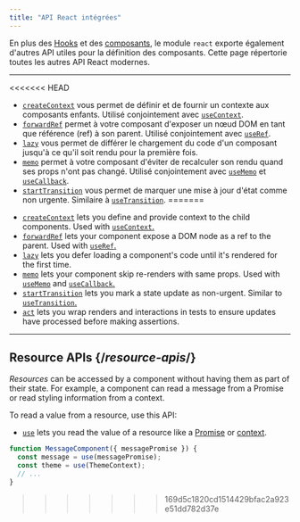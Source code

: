 ```yaml
---
title: "API React intégrées"
---
```


<Intro>

En plus des [Hooks](/reference/react) et des [composants](/reference/react/components), le module `react` exporte également d'autres API utiles pour la définition des composants. Cette page répertorie toutes les autres API React modernes.


</Intro>

---

<<<<<<< HEAD
- [`createContext`](/reference/react/createContext) vous permet de définir et de fournir un contexte aux composants enfants. Utilisé conjointement avec [`useContext`](/reference/react/useContext).
- [`forwardRef`](/reference/react/forwardRef) permet à votre composant d'exposer un nœud DOM en tant que référence (ref) à son parent. Utilisé conjointement avec [`useRef`](/reference/react/useRef).
- [`lazy`](/reference/react/lazy) vous permet de différer le chargement du code d'un composant jusqu'à ce qu'il soit rendu pour la première fois.
- [`memo`](/reference/react/memo) permet à votre composant d'éviter de recalculer son rendu quand ses props n'ont pas changé. Utilisé conjointement avec [`useMemo`](/reference/react/useMemo) et [`useCallback`](/reference/react/useCallback).
- [`startTransition`](/reference/react/startTransition) vous permet de marquer une mise à jour d'état comme non urgente. Similaire à [`useTransition`](/reference/react/useTransition).
=======
* [`createContext`](/reference/react/createContext) lets you define and provide context to the child components. Used with [`useContext`.](/reference/react/useContext)
* [`forwardRef`](/reference/react/forwardRef) lets your component expose a DOM node as a ref to the parent. Used with [`useRef`.](/reference/react/useRef)
* [`lazy`](/reference/react/lazy) lets you defer loading a component's code until it's rendered for the first time.
* [`memo`](/reference/react/memo) lets your component skip re-renders with same props. Used with [`useMemo`](/reference/react/useMemo) and [`useCallback`.](/reference/react/useCallback)
* [`startTransition`](/reference/react/startTransition) lets you mark a state update as non-urgent. Similar to [`useTransition`.](/reference/react/useTransition)
* [`act`](/reference/react/act) lets you wrap renders and interactions in tests to ensure updates have processed before making assertions.

---

## Resource APIs {/*resource-apis*/}

*Resources* can be accessed by a component without having them as part of their state. For example, a component can read a message from a Promise or read styling information from a context.

To read a value from a resource, use this API:

* [`use`](/reference/react/use) lets you read the value of a resource like a [Promise](https://developer.mozilla.org/en-US/docs/Web/JavaScript/Reference/Global_Objects/Promise) or [context](/learn/passing-data-deeply-with-context).
```js
function MessageComponent({ messagePromise }) {
  const message = use(messagePromise);
  const theme = use(ThemeContext);
  // ...
}
```
>>>>>>> 169d5c1820cd1514429bfac2a923e51dd782d37e
